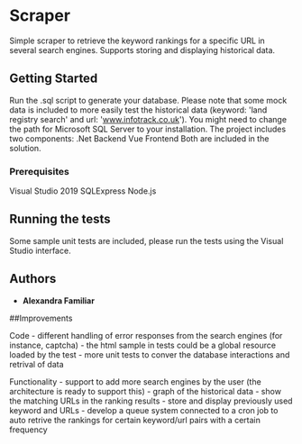 # Scraper

Simple scraper to retrieve the keyword rankings for a specific URL in several search engines. Supports storing and displaying historical data.

## Getting Started

Run the .sql script to generate your database. Please note that some mock data is included to more easily test the historical data (keyword: 'land registry search' and url: 'www.infotrack.co.uk'). You might need to change the path for Microsoft SQL Server to your installation.
The project includes two components:
.Net Backend
Vue Frontend
Both are included in the solution.

### Prerequisites

Visual Studio 2019
SQLExpress
Node.js

## Running the tests

Some sample unit tests are included, please run the tests using the Visual Studio interface.

## Authors

* **Alexandra Familiar** 

##Improvements

Code
    - different handling of error responses from the search engines (for instance, captcha) 
	- the html sample in tests could be a global resource loaded by the test
	- more unit tests to conver the database interactions and retrival of data
	
Functionality
	- support to add more search engines by the user (the architecture is ready to support this)
    - graph of the historical data
    - show the matching URLs in the ranking results
	- store and display previously used keyword and URLs
	- develop a queue system connected to a cron job to auto retrive the rankings for certain keyword/url pairs with a certain frequency
		
	
	